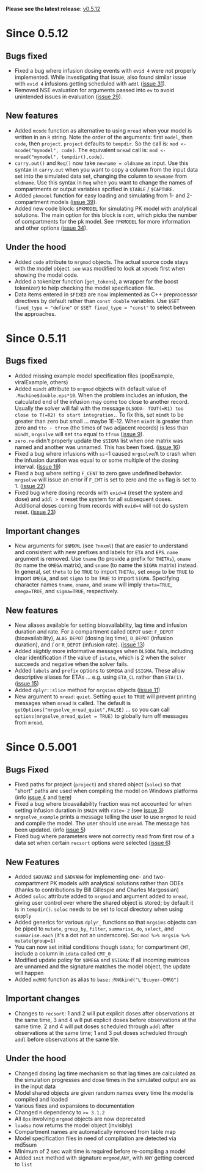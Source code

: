 __Please see the latest release__: [v0.5.12](https://github.com/metrumresearchgroup/mrgsolve/releases/tag/v0.5.12)

# Since 0.5.12

## Bugs fixed
* Fixed a bug where infusion dosing events with `evid 4` were not properly implemented.  While investigating that issue, also found similar issue with `evid 4` infusions getting scheduled with `addl` ([issue 31](../../issues/31)).
* Removed NSE evaluation for arguments passed into  `ev` to avoid unintended issues in evaluation ([issue 29](../../issues/29)).

## New features
* Added `mcode` function as alternative to using `mread` when your model is written in an `R` string.  Note the order of the arguments:
first `model`, then `code`, then `project`.  `project` defaults to `tempdir`.  So the call is: `mod <- mcode("mymodel", code)`.  The
equivalent `mread` call is: `mod <- mread("mymodel", tempdir(),code)`.
* `carry.out()` and `Req()` now take `newname = oldname` as input.  Use this syntax in `carry.out` when you want to copy a column from the input data set into the simulated data set, changing the column to `newname` from `oldname`.  Use this syntax in `Req` when you want to change the names of compartments or output variables spcified in `$TABLE` / `$CAPTURE`. 
* Added `pkmodel` function for easy loading and simulating from 1- and 2-compartment models ([issue 39](../../issues/39)).
* Added new code block: `$PKMODEL` for simulating PK model with analytical solutions.  The main option for this block is `ncmt`, which picks the number of compartments for the pk model.  See `?PKMODEL` for more information and other options ([issue 34](../../issues/34)).

## Under the hood
* Added `code` attribute to `mrgmod` objects.  The actual source code stays with the model object. `see` was modified to look at `x@code` first when showing the model code.
* Added a tokenizer function (`get_tokens`), a wrapper for the boost tokenizer) to help checking the model specification file.
* Data items entered in `$FIXED` are now implemented as C++ preprocessor directives by default rather than `const double` variables.  Use `$SET fixed_type = "define"` or `$SET fixed_type = "const"` to select between the approaches.


# Since 0.5.11
## Bugs fixed
* Added missing example model specification files (popExample, viralExample, others)
* Added `mindt` attribute to `mrgmod` objects with default value of `.Machine$double.eps*10`. When the problem includes an infusion, the calculated end of the infusion
may come too close to another record.  Usually the solver will fail with the message `DLSODA- TOUT(=R1) too close to T(=R2) to start integration.`.  To fix this, set `mindt` to be greater than zero but small ... maybe 1E-12.  When `mindt` is greater than zero and `tto - tfrom` (the times of two adjacent records) is less than `mindt`, `mrgsolve` will set `tto` equal to `tfrom` ([issue 9](../../issues/9)).
* `zero.re` didn't properly update the `$SIGMA` list when one matrix was named and another was unnamed.  This has been fixed.  ([issue 16](../../issues/16))
* Fixed a bug where infusions with `ss`=1 caused `mrgsolve`/`R` to crash when the infusion duration was equal to or some multiple of the dosing interval. ([issue 19](../../issues/19))
* Fixed a bug where setting `F_CENT` to zero gave undefined behavior.  `mrgsolve` will issue an error if `F_CMT` is set to zero and the `ss` flag is set to 1. ([issue 22](../../issues/16))
* Fixed bug where dosing records with `evid=4` (reset the system and dose)  and `addl > 0` reset the system for all subsequent doses. Additional doses coming from records with `evid=4` will not do system reset. ([issue 23](../../issues/23))

## Important changes
* New arguments for `$NMXML` (see `?nmxml`) that are easier to understand and consistent with new prefixes and labels for `ETA` and `EPS`.  `name` argument is removed.  Use `tname` (to provide a prefix for `THETAs`), `oname` (to name the `OMEGA` matrix), and `sname` (to name the `SIGMA` matrix) instead.  In general, set `theta` to be `TRUE` to import `THETAs`, set `omega` to be `TRUE` to import `OMEGA`, and set `sigma` to be `TRUE` to import `SIGMA`.  Specifying character names `tname`, `oname`, and `sname` will imply `theta=TRUE`, `omega=TRUE`, and `sigma=TRUE`, respectively.


## New features
* New aliases available for setting bioavailability, lag time and infusion duration and rate.  For a compartment called `DEPOT` use: `F_DEPOT` (bioavailability), `ALAG_DEPOT` (dosing lag time), `D_DEPOT` (infusion duration), and / or `R_DEPOT` (infusion rate). ([issue 13](../../issues/13))
* Added *slightly* more informative messages when `DLSODA` fails, including clear identification if the value of `istate`, which is 2 when the solver succeeds and negative when the solver fails.
* Added `labels` and `prefix` options to `$OMEGA` and `$SIGMA`.  These allow descriptive aliases for ETAs ... e.g. using `ETA_CL` rather than `ETA(1)`.  ([issue 15](../../issues/15))
* Added `dplyr::slice` method for `mrgsims` objects ([issue 11](../../issues/11))
* New argument to `mread`: `quiet`.  Setting `quiet` to `TRUE` will prevent printing messages when `mread` is called.  The default is `getOptions("mrgsolve_mread_quiet",FALSE)` ... so you can call `options(mrgsolve_mread_quiet = TRUE)` to globally turn off messages from `mread`.

# Since 0.5.001

## Bugs Fixed
* Fixed paths for project (`project`) and shared object (`soloc`) so that "short" paths are used when compiling the model on Windows  platforms (info [issue 4](https://github.com/metrumresearchgroup/mrgsolve/issues/4) and [here](https://github.com/metrumresearchgroup/mrgsolve/wiki/Windows-issues#spaces-in-project-directory-path))
* Fixed a bug where bioavailability fraction was not accounted for when setting infusion duration in `$MAIN` with `rate=-2` (see [issue 3](https://github.com/metrumresearchgroup/mrgsolve/issues/3))
* `mrgsolve_example` prints a message telling the user to use `mrgmod` to read and compile the model.  The user should use `mread`.  The message has been updated. (info [issue 5](https://github.com/metrumresearchgroup/mrgsolve/issues/5))
* Fixed bug where parameters were not correctly read from first row of a data set when certain `recsort` options were selected ([issue 6](https://github.com/metrumresearchgroup/mrgsolve/issues/6))

## New Features
*  Added `$ADVAN2` and `$ADVAN4` for implementing one- and two-compartment PK models with analytical solutions rather than ODEs (thanks to contributions by Bill Gillespie and Charles Margossian)
* Added `soloc` attribute added to `mrgmod` and argument added to `mread`, giving user control over where the shared object is stored; by default it is in `tempdir()`.  `soloc` needs to be set to local directory when using `qapply`
* Added generics for various `dplyr_` functions so that `mrgsims` objects can be piped to `mutate`, `group_by`, `filter`, `summarise`, `do`, `select`, and `summarise.each` (it's a dot not an underscore).  So: `mod %>% mrgsim %>% mutate(group=1)`
* You can now set initial conditions though `idata`; for compartment `CMT`, include a column in `idata` called `CMT_0`
* Modified update policy for `$OMEGA` and `$SIGMA`: if all incoming matrices are unnamed and the signature matches the model object, the update will happen
* Added `mcRNG` function as alias to `base::RNGkind("L'Ecuyer-CMRG")`

## Important changes
* Changes to `recsort`: 1 and 2 will put explicit doses after observations at the same time, 3 and 4 will put explicit doses before observations at the same time.  2 and 4 will put doses scheduled through `addl` after observations at the same time; 1 and 3 put doses scheduled through `addl` before observations at the same tile.

## Under the hood
* Changed dosing lag time mechanism so that lag times are calculated as the simulation progresses and dose times in the simulated output are as in the input data
* Model shared objects are given random names every time the model is compiled and loaded
* Various fixes and expansions to documentation
* Changed `R` dependency to `>= 3.1.2`
* All `Ops` involving `mrgmod` objects are now deprecated
* `loadso` now returns the model object (invisibly)
* Compartment names are automatically removed from table map
* Model specification files in need of compilation are detected via md5sum
* Minimum of 2 sec wait time is required before re-compiling a model
* Added `init` method with signature `mrgmod`,`ANY`, with `ANY` getting coerced to `list`

